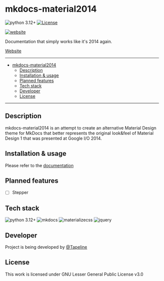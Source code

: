 # mkdocs-material2014

![python 3.12+](https://img.shields.io/badge/python-3.12+-blue)
[![License](https://img.shields.io/badge/license-GNU%20LGPLv3-green)](./LICENSE)

[![website](https://github.com/Tapeline/mkdocs-material2014/actions/workflows/docs.yml/badge.svg?branch=master&event=push)](https://tapeline.github.io/mkdocs-material2014)

Documentation that simply works like it's 2014 again.

[Website](https://tapeline.github.io/mkdocs-material2014/)

---

<!-- TOC -->
* [mkdocs-material2014](#mkdocs-material2014)
  * [Description](#description)
  * [Installation & usage](#installation--usage)
  * [Planned features](#planned-features)
  * [Tech stack](#tech-stack)
  * [Developer](#developer)
  * [License](#license)
<!-- TOC -->

---

## Description

mkdocs-material2014 is an attempt to create an alternative Material Design
theme for MkDocs that better represents the original look&feel of 
Material Design 1 that was presented at Google I/O 2014.

## Installation & usage

Please refer to the [documentation](https://tapeline.github.io/mkdocs-material2014/)

## Planned features
- [ ] Stepper

## Tech stack
![python 3.12+](https://img.shields.io/badge/python-3.12+-blue)
![mkdocs](https://img.shields.io/badge/mkdocs-32a5e8)
![materializecss](https://img.shields.io/badge/materializecss-E2686D)
![jquery](https://img.shields.io/badge/jQuery-0769AD?logo=jquery&logoColor=white)

## Developer
Project is being developed by [@Tapeline](https://github.com/Tapeline)

## License
This work is licensed under GNU Lesser General Public License v3.0
